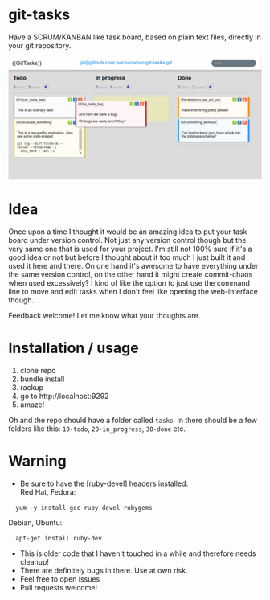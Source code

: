 # git-tasks

Have a SCRUM/KANBAN like task board, based on plain text files, directly in your git repository.


![screenshot](https://github.com/pachacamac/git-tasks/blob/master/screenshot.png?raw=true)

# Idea

Once upon a time I thought it would be an amazing idea to put your task board under version control. Not just any version control though but the very same one that is used for your project. I'm still not 100% sure if it's a good idea or not but before I thought about it too much I just built it and used it here and there. On one hand it's awesome to have everything under the same version control, on the other hand it might create commit-chaos when used excessively? I kind of like the option to just use the command line to move and edit tasks when I don't feel like opening the web-interface though.

Feedback welcome! Let me know what your thoughts are.


# Installation / usage

1. clone repo
2. bundle install
3. rackup
4. go to http://localhost:9292
5. amaze!

Oh and the repo should have a folder called `tasks`. In there should be a few folders like this: `10-todo`, `20-in_progress`, `30-done` etc.


# Warning
* Be sure to have the [ruby-devel] headers installed:  
Red Hat, Fedora:  
```
  yum -y install gcc ruby-devel rubygems
```
Debian, Ubuntu:  
```
  apt-get install ruby-dev
```
* This is older code that I haven't touched in a while and therefore needs cleanup!
* There are definitely bugs in there. Use at own risk.
* Feel free to open issues
* Pull requests welcome!
